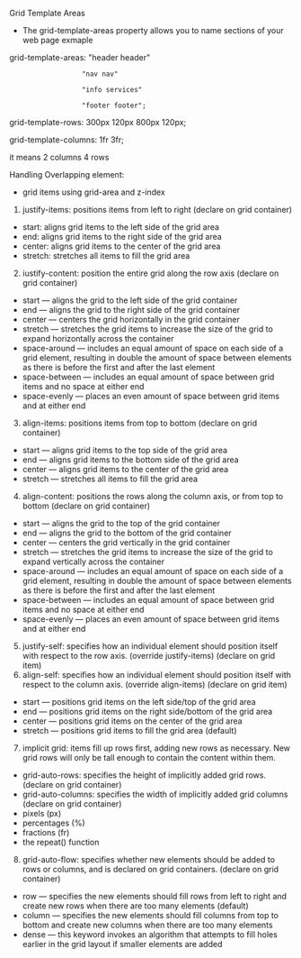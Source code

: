 Grid Template Areas
- The grid-template-areas property allows you to name sections of your web page
exmaple

 grid-template-areas: "header header"
                      
                      "nav nav" 
                      
                      "info services"
                     
                      "footer footer";
  
 grid-template-rows: 300px 120px 800px 120px;
    
 grid-template-columns: 1fr 3fr; 

it means 2 columns 4 rows

Handling Overlapping element:
- grid items using grid-area and z-index


1. justify-items: positions items from left to right (declare on grid container)
 - start: aligns grid items to the left side of the grid area
 - end:  aligns grid items to the right side of the grid area
 - center: aligns grid items to the center of the grid area
 - stretch: stretches all items to fill the grid area

2. iustify-content: position the entire grid along the row axis (declare on grid container)
 - start — aligns the grid to the left side of the grid container
 - end — aligns the grid to the right side of the grid container
 - center — centers the grid horizontally in the grid container
 - stretch — stretches the grid items to increase the size of the grid to expand horizontally across the container
 - space-around — includes an equal amount of space on each side of a grid element, resulting in double the amount of space between elements as there is before the first and after the last element
 - space-between — includes an equal amount of space between grid items and no space at either end
 - space-evenly — places an even amount of space between grid items and at either end

3. align-items: positions items from top to bottom (declare on grid container)
 - start — aligns grid items to the top side of the grid area
 - end — aligns grid items to the bottom side of the grid area
 - center — aligns grid items to the center of the grid area
 - stretch — stretches all items to fill the grid area

4. align-content: positions the rows along the column axis, or from top to bottom (declare on grid container)
 - start — aligns the grid to the top of the grid container
 - end — aligns the grid to the bottom of the grid container
 - center — centers the grid vertically in the grid container
 - stretch — stretches the grid items to increase the size of the grid to expand vertically across the container
 - space-around — includes an equal amount of space on each side of a grid element, resulting in double the amount of space between elements as there is before the first and after the last element
 - space-between — includes an equal amount of space between grid items and no space at either end
 - space-evenly — places an even amount of space between grid items and at either end

5. justify-self: specifies how an individual element should position itself with respect to the row axis. (override justify-items) (declare on grid item)
6. align-self: specifies how an individual element should position itself with respect to the column axis. (override align-items) (declare on grid item)
 - start — positions grid items on the left side/top of the grid area
 - end — positions grid items on the right side/bottom of the grid area
 - center — positions grid items on the center of the grid area
 - stretch — positions grid items to fill the grid area (default)

7. implicit grid: items fill up rows first, adding new rows as necessary. New grid rows will only be tall enough to contain the content within them. 
- grid-auto-rows: specifies the height of implicitly added grid rows. (declare on grid container)
- grid-auto-columns: specifies the width of implicitly added grid columns (declare on grid container)
 - pixels (px)
 - percentages (%)
 - fractions (fr)
 - the repeat() function

8. grid-auto-flow: specifies whether new elements should be added to rows or columns, and is declared on grid containers. (declare on grid container)
- row — specifies the new elements should fill rows from left to right and create new rows when there are too many elements (default)
- column — specifies the new elements should fill columns from top to bottom and create new columns when there are too many elements
- dense — this keyword invokes an algorithm that attempts to fill holes earlier in the grid layout if smaller elements are added

